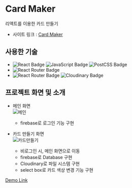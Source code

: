 # Card Maker
리액트를 이용한 카드 만들기

- 사이트 링크 : [Card Maker](https://card-maker-c6718.firebaseapp.com/)

## 사용한 기술

- ![React Badge](https://img.shields.io/badge/REACT-61DAFB?style=flat-square&logo=react&logoColor=white) ![JavaScript Badge](https://img.shields.io/badge/JAVASCRIPT-F7DF1E?style=flat-square&logo=JavaScript&logoColor=white) ![PostCSS Badge](https://img.shields.io/badge/PostCSS-DD3A0A?style=flat-square&logo=postcss&logoColor=white)
- ![React Router Badge](https://img.shields.io/badge/REACT_ROUTER-CA4245?style=flat-square&logo=react-router&logoColor=white)
- ![React Router Badge](https://img.shields.io/badge/Firebase-FFCA28?style=flat-square&logo=Firebase&logoColor=white) ![Cloudinary Badge](https://img.shields.io/badge/Cloudinary-003E54?style=flat-square)

## 프로젝트 화면 및 소개

- 메인 화면  
![메인](https://user-images.githubusercontent.com/64426431/109818383-45904500-7c76-11eb-99fa-2a1f978584db.png)
    - firebase로 로그인 기능 구현

- 카드 만들기 화면  
![카드만들기](https://user-images.githubusercontent.com/64426431/109818625-86885980-7c76-11eb-9b0c-6045e662b40a.png)
    - 비로그인 시, 메인 화면으로 이동
    - firebase로 Database 구현
    - Cloudinary로 파일 시스템 구현
    - select box로 카드 색상 변경 기능 구현
    
    
 [Demo Link](https://academy.dream-coding.com/courses/react-basic)
